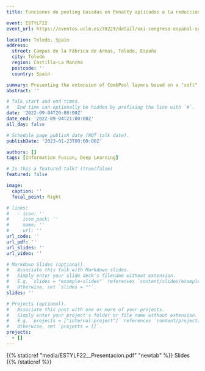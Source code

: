 ```yaml
---
title: Funciones de pooling basadas en Penalty aplicadas a la reducción de características en Redes Neuronales Convolucionales

event: ESTYLF22
event_url: https://eventos.uclm.es/78225/detail/xxi-congreso-espanol-sobre-tecnologias-y-logica-fuzzy.html

location: Toledo, Spain
address:
  street: Campus de la Fábrica de Armas, Toledo, España
  city: Toledo
  region: Castilla-La Mancha
  postcode: ''
  country: Spain

summary: Presenting the extension of CombPool layers based on a "soft" version of Penalty functions on the XXI Congreso Español sobre Tecnologías y Lógica Fuzzy
abstract: ''

# Talk start and end times.
#   End time can optionally be hidden by prefixing the line with `#`.
date: '2022-09-04T20:00:00Z'
date_end: '2022-09-04T21:00:00Z'
all_day: false

# Schedule page publish date (NOT talk date).
publishDate: '2023-01-23T00:00:00Z'

authors: []
tags: [Information Fusion, Deep Learning]

# Is this a featured talk? (true/false)
featured: false

image:
  caption: ''
  focal_point: Right

# links:
#   - icon: ''
#     icon_pack: ''
#     name: ''
#     url: ''
url_code: ''
url_pdf: ''
url_slides: ''
url_video: ''

# Markdown Slides (optional).
#   Associate this talk with Markdown slides.
#   Simply enter your slide deck's filename without extension.
#   E.g. `slides = "example-slides"` references `content/slides/example-slides.md`.
#   Otherwise, set `slides = ""`.
slides: ''

# Projects (optional).
#   Associate this post with one or more of your projects.
#   Simply enter your project's folder or file name without extension.
#   E.g. `projects = ["internal-project"]` references `content/project/deep-learning/index.md`.
#   Otherwise, set `projects = []`.
projects:
  - []
---
```


{{% staticref "media/ESTYLF22__Presentacion.pdf" "newtab" %}}
Slides
{{% /staticref %}}
